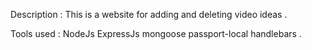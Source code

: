 

Description : This is a website for adding and deleting video ideas .

Tools used : NodeJs ExpressJs mongoose passport-local  handlebars .

